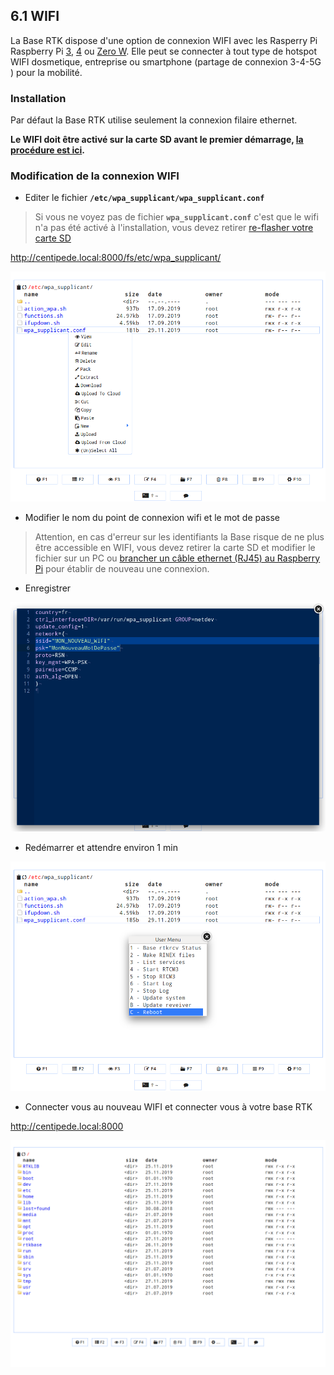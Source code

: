 ## 6.1 WIFI

La Base RTK dispose d'une option de connexion WIFI avec les Rasperry Pi Raspberry Pi [3](https://www.kubii.fr/les-cartes-raspberry-pi/2119-raspberry-pi-3-modele-b-1-gb-kubii-713179640259.html), [4](https://www.kubii.fr/les-cartes-raspberry-pi/2770-nouveau-raspberry-pi-4-modele-b-1gb-kubii-0765756931168.html) ou [Zero W](https://www.kubii.fr/les-cartes-raspberry-pi/1851-raspberry-pi-zero-w-kubii-3272496006997.html). Elle peut se connecter à tout type de hotspot WIFI dosmetique, entreprise ou smartphone (partage de connexion 3-4-5G ) pour la mobilité.

### Installation

Par défaut la Base RTK utilise seulement la connexion filaire ethernet.

**Le WIFI doit être activé sur la carte SD avant le premier démarrage, [la procédure est ici](https://github.com/jancelin/rtkbase/wiki/2.-Installation#personaliser-son-installation-et-activation-du-wifi).**


### Modification de la connexion WIFI

* Editer le fichier **```/etc/wpa_supplicant/wpa_supplicant.conf```**

> Si vous ne voyez pas de fichier **```wpa_supplicant.conf```** c'est que le wifi n'a pas été activé à l'installation, vous devez retirer [re-flasher votre carte SD](https://github.com/jancelin/rtkbase/wiki/2.-Installation#t%C3%A9l%C3%A9chargement-et-flashage-de-limage-basertk) 

http://centipede.local:8000/fs/etc/wpa_supplicant/

![wifi](./images/wifi/wifi_1.png)

* Modifier le nom du point de connexion wifi et le mot de passe

> Attention, en cas d'erreur sur les identifiants la Base risque de ne plus être accessible en WIFI, vous devez retirer la carte SD et modifier le fichier sur un PC ou [brancher un câble ethernet (RJ45) au Raspberry Pi](https://github.com/jancelin/rtkbase/wiki/1.-Materiels#assemblage) pour établir de nouveau une connexion.

* Enregistrer

![wifi](./images/wifi/wifi_2.png)

* Redémarrer et attendre environ 1 min

![wifi](./images/wifi/wifi_3.png)

* Connecter vous au nouveau WIFI et connecter vous à votre base RTK 

http://centipede.local:8000

![cmd_racine](./images/param/cmd_racine.png)
